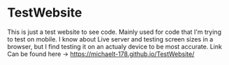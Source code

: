 # TestWebsite

This is just a test website to see code. Mainly used for code that I'm trying to test on mobile. I know about Live server and testing screen sizes in a browser, but I find testing it on an actualy device to be most accurate. Link Can be found here -> https://michaelt-178.github.io/TestWebsite/
